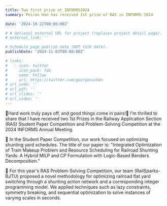 ```yaml
---
title: Two first prize at INFORMS2024 
summary: Peiran Han has received 1st prize of RAS in INFORMS 2024

date: '2024-10-22T00:00:00Z'

# # Optional external URL for project (replaces project detail page).
# external_link: ''

# Schedule page publish date (NOT talk date).
publishDate: '2024-11-03T00:00:00Z'

# links:
#   - icon: twitter
#     icon_pack: fab
#     name: Follow
#     url: https://twitter.com/georgecushen
# url_code: ''
# url_pdf: ''
# url_slides: ''
# url_video: ''
---
```



🏅Hard work truly pays off, and good things come in pairs!🏅
I'm thrilled to share that I have received two 1st Prizes in the Railway Application Section (RAS) Student Paper Competition and Problem-Solving Competition at the 2024 INFORMS Annual Meeting.

📝 In the Student Paper Competition, our work focused on optimizing shunting yard schedules. The title of our paper is: "Integrated Optimization of Train Makeup Problem and Resource Scheduling for Railroad Shunting Yards: A Hybrid MILP and CP Formulation with Logic-Based Benders Decomposition."

🚂 For this year's RAS Problem-Solving Competition, our team (RailSparks-BJTU) proposed a novel methodology for optimizing railroad flat yard switching through a shunting action network and a corresponding integer programming model. We applied techniques such as lazy constraints, symmetry breaking, and sequential optimization to solve instances of varying scales in seconds. 
